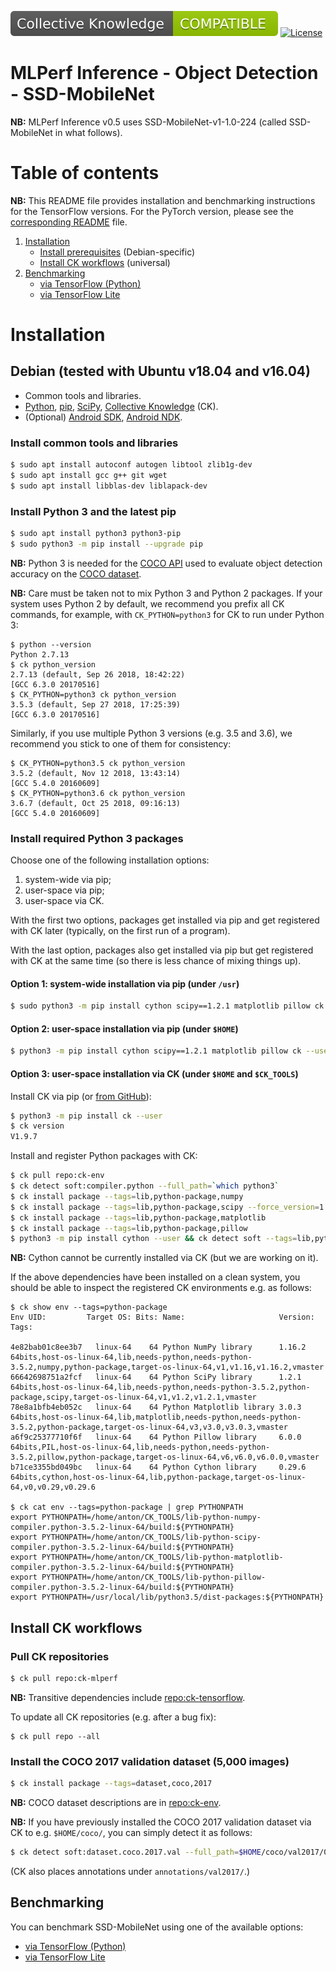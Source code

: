 [![compatibility](https://github.com/ctuning/ck-guide-images/blob/master/ck-compatible.svg)](https://github.com/ctuning/ck)
[![License](https://img.shields.io/badge/License-BSD%203--Clause-blue.svg)](https://opensource.org/licenses/BSD-3-Clause)

# MLPerf Inference - Object Detection - SSD-MobileNet

**NB:** MLPerf Inference v0.5 uses SSD-MobileNet-v1-1.0-224 (called SSD-MobileNet in what follows).

# Table of contents

**NB:** This README file provides installation and benchmarking instructions for the TensorFlow versions.
For the PyTorch version, please see the [corresponding README](pytorch/README.md) file.

1. [Installation](#installation)
    - [Install prerequisites](#installation-debian) (Debian-specific)
    - [Install CK workflows](#installation-workflows) (universal)
1. [Benchmarking](#benchmarking)
    - [via TensorFlow (Python)](tf-py/README.md)
    - [via TensorFlow Lite](tflite/README.md)

<a name="installation"></a>
# Installation

<a name="installation-debian"></a>
## Debian (tested with Ubuntu v18.04 and v16.04)

- Common tools and libraries.
- [Python](https://www.python.org/), [pip](https://pypi.org/project/pip/), [SciPy](https://www.scipy.org/), [Collective Knowledge](https://cknowledge.org) (CK).
- (Optional) [Android SDK](https://developer.android.com/studio/), [Android NDK](https://developer.android.com/ndk/).

### Install common tools and libraries
```bash
$ sudo apt install autoconf autogen libtool zlib1g-dev
$ sudo apt install gcc g++ git wget
$ sudo apt install libblas-dev liblapack-dev
```

### Install Python 3 and the latest pip
```bash
$ sudo apt install python3 python3-pip
$ sudo python3 -m pip install --upgrade pip
```
**NB:** Python 3 is needed for the [COCO API](https://github.com/cocodataset/cocoapi)
used to evaluate object detection accuracy on the [COCO dataset](http://cocodataset.org).

**NB:** Care must be taken not to mix Python 3 and Python 2 packages.
If your system uses Python 2 by default, we recommend you prefix
all CK commands, for example, with `CK_PYTHON=python3` for CK to run under Python 3:
```
$ python --version
Python 2.7.13
$ ck python_version
2.7.13 (default, Sep 26 2018, 18:42:22)
[GCC 6.3.0 20170516]
$ CK_PYTHON=python3 ck python_version
3.5.3 (default, Sep 27 2018, 17:25:39)
[GCC 6.3.0 20170516]
```
Similarly, if you use multiple Python 3 versions (e.g. 3.5 and 3.6), we recommend
you stick to one of them for consistency:
```
$ CK_PYTHON=python3.5 ck python_version
3.5.2 (default, Nov 12 2018, 13:43:14)
[GCC 5.4.0 20160609]
$ CK_PYTHON=python3.6 ck python_version
3.6.7 (default, Oct 25 2018, 09:16:13)
[GCC 5.4.0 20160609]
```

### Install required Python 3 packages
Choose one of the following installation options:
1. system-wide via pip;
1. user-space via pip;
1. user-space via CK.

With the first two options, packages get installed via pip and get registered
with CK later (typically, on the first run of a program).

With the last option, packages also get installed via pip but get registered
with CK at the same time (so there is less chance of mixing things up).

#### Option 1: system-wide installation via pip (under `/usr`)
```bash
$ sudo python3 -m pip install cython scipy==1.2.1 matplotlib pillow ck
```
#### Option 2: user-space installation via pip (under `$HOME`)
```bash
$ python3 -m pip install cython scipy==1.2.1 matplotlib pillow ck --user
```
#### Option 3: user-space installation via CK (under `$HOME` and `$CK_TOOLS`)
Install CK via pip (or [from GitHub](https://github.com/ctuning/ck#installation)):
```bash
$ python3 -m pip install ck --user
$ ck version
V1.9.7
```
Install and register Python packages with CK:
```bash
$ ck pull repo:ck-env
$ ck detect soft:compiler.python --full_path=`which python3`
$ ck install package --tags=lib,python-package,numpy
$ ck install package --tags=lib,python-package,scipy --force_version=1.2.1
$ ck install package --tags=lib,python-package,matplotlib
$ ck install package --tags=lib,python-package,pillow
$ python3 -m pip install cython --user && ck detect soft --tags=lib,python-package,cython
```
**NB:** Cython cannot be currently installed via CK (but we are working on it).

If the above dependencies have been installed on a clean system, you should be
able to inspect the registered CK environments e.g. as follows:
```
$ ck show env --tags=python-package
Env UID:         Target OS: Bits: Name:                     Version: Tags:

4e82bab01c8ee3b7   linux-64    64 Python NumPy library      1.16.2   64bits,host-os-linux-64,lib,needs-python,needs-python-3.5.2,numpy,python-package,target-os-linux-64,v1,v1.16,v1.16.2,vmaster
66642698751a2fcf   linux-64    64 Python SciPy library      1.2.1    64bits,host-os-linux-64,lib,needs-python,needs-python-3.5.2,python-package,scipy,target-os-linux-64,v1,v1.2,v1.2.1,vmaster
78e8a1bfb4eb052c   linux-64    64 Python Matplotlib library 3.0.3    64bits,host-os-linux-64,lib,matplotlib,needs-python,needs-python-3.5.2,python-package,target-os-linux-64,v3,v3.0,v3.0.3,vmaster
a6f9c25377710f6f   linux-64    64 Python Pillow library     6.0.0    64bits,PIL,host-os-linux-64,lib,needs-python,needs-python-3.5.2,pillow,python-package,target-os-linux-64,v6,v6.0,v6.0.0,vmaster
b71ce3355bd049bc   linux-64    64 Python Cython library     0.29.6   64bits,cython,host-os-linux-64,lib,python-package,target-os-linux-64,v0,v0.29,v0.29.6

$ ck cat env --tags=python-package | grep PYTHONPATH
export PYTHONPATH=/home/anton/CK_TOOLS/lib-python-numpy-compiler.python-3.5.2-linux-64/build:${PYTHONPATH}
export PYTHONPATH=/home/anton/CK_TOOLS/lib-python-scipy-compiler.python-3.5.2-linux-64/build:${PYTHONPATH}
export PYTHONPATH=/home/anton/CK_TOOLS/lib-python-matplotlib-compiler.python-3.5.2-linux-64/build:${PYTHONPATH}
export PYTHONPATH=/home/anton/CK_TOOLS/lib-python-pillow-compiler.python-3.5.2-linux-64/build:${PYTHONPATH}
export PYTHONPATH=/usr/local/lib/python3.5/dist-packages:${PYTHONPATH}
```

<a name="installation-workflows"></a>
## Install CK workflows

### Pull CK repositories
```bash
$ ck pull repo:ck-mlperf
```
**NB:** Transitive dependencies include [repo:ck-tensorflow](https://github.com/ctuning/ck-tensorflow).

To update all CK repositories (e.g. after a bug fix):
```
$ ck pull repo --all
```

### Install the COCO 2017 validation dataset (5,000 images)
```bash
$ ck install package --tags=dataset,coco,2017
```
**NB:** COCO dataset descriptions are in [repo:ck-env](https://github.com/ctuning/ck-env).

**NB:** If you have previously installed the COCO 2017 validation dataset via CK to e.g. `$HOME/coco/`, you can simply detect it as follows:
```bash
$ ck detect soft:dataset.coco.2017.val --full_path=$HOME/coco/val2017/000000000139.jpg
```
(CK also places annotations under `annotations/val2017/`.)

<a name="benchmarking"></a>
## Benchmarking

You can benchmark SSD-MobileNet using one of the available options:
- [via TensorFlow (Python)](tf-py/README.md)
- [via TensorFlow Lite](tflite/README.md)
